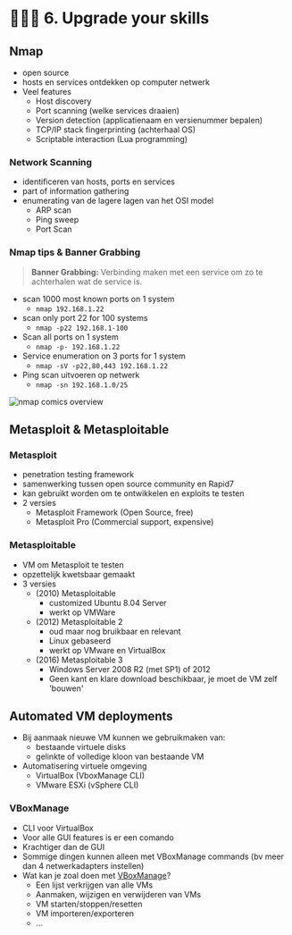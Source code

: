 # 👨🏻‍💻 6. Upgrade your skills

## Nmap
- open source
- hosts en services ontdekken op computer netwerk
- Veel features
  - Host discovery
  - Port scanning (welke services draaien)
  - Version detection (applicatienaam en versienummer bepalen)
  - TCP/IP stack fingerprinting (achterhaal OS)
  - Scriptable interaction (Lua programming)
### Network Scanning
- identificeren van hosts, ports en services
- part of information gathering
- enumerating van de lagere lagen van het OSI model
  - ARP scan
  - Ping sweep
  - Port Scan

### Nmap tips & Banner Grabbing
> **Banner Grabbing:** Verbinding maken met een service om zo te achterhalen wat de service is.

- scan 1000 most known ports on 1 system
  - `nmap 192.168.1.22`
- scan only port 22 for 100 systems
  - `nmap -p22 192.168.1-100`
- Scan all ports on 1 system
  - `nmap -p- 192.168.1.22`
- Service enumeration on 3 ports for 1 system
  - `nmap -sV -p22,80,443 192.168.1.22`
- Ping scan uitvoeren op netwerk
  - `nmap -sn 192.168.1.0/25`

![nmap comics overview](https://wizardzines.com/comics/nmap/nmap.png)

## Metasploit & Metasploitable
### Metasploit
- penetration testing framework
- samenwerking tussen open source community en Rapid7
- kan gebruikt worden om te ontwikkelen en exploits te testen
- 2 versies
  - Metasploit Framework (Open Source, free)
  - Metasploit Pro (Commercial support, expensive)

### Metasploitable
- VM om Metasploit te testen
- opzettelijk kwetsbaar gemaakt
- 3 versies
  - (2010) Metasploitable
    - customized Ubuntu 8.04 Server
    - werkt op VMWare
  - (2012) Metasploitable 2
    - oud maar nog bruikbaar en relevant
    - Linux gebaseerd
    - werkt op VMware en VirtualBox
  - (2016) Metasploitable 3
    - Windows Server 2008 R2 (met SP1) of 2012
    - Geen kant en klare download beschikbaar, je moet de VM zelf 'bouwen'

## Automated VM deployments
- Bij aanmaak nieuwe VM kunnen we gebruikmaken van:
  - bestaande virtuele disks
  - gelinkte of volledige kloon van bestaande VM
- Automatisering virtuele omgeving
  - VirtualBox (VboxManage CLI)
  - VMware ESXi (vSphere CLI)

### VBoxManage
- CLI voor VirtualBox
- Voor alle GUI features is er een comando
- Krachtiger dan de GUI
- Sommige dingen kunnen alleen met VBoxManage commands (bv meer dan 4 netwerkadapters instellen)
- Wat kan je zoal doen met [VBoxManage](https://www.virtualbox.org/manual/ch08.html)?
  - Een lijst verkrijgen van alle VMs
  - Aanmaken, wijzigen en verwijderen van VMs
  - VM starten/stoppen/resetten
  - VM importeren/exporteren
  - ...